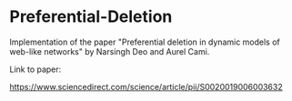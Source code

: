 # Preferential-Deletion

Implementation of the paper "Preferential deletion in dynamic models of web-like networks" by Narsingh Deo and Aurel Cami.

Link to paper:

https://www.sciencedirect.com/science/article/pii/S0020019006003632
